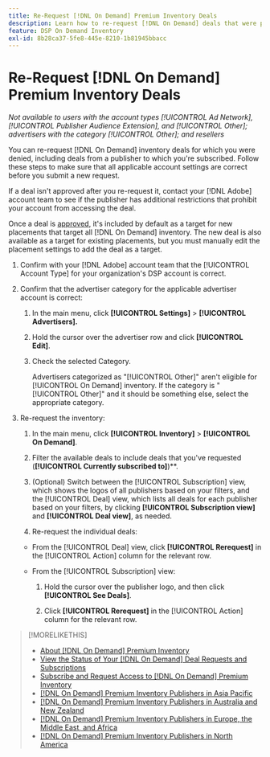 ```yaml
---
title: Re-Request [!DNL On Demand] Premium Inventory Deals
description: Learn how to re-request [!DNL On Demand] deals that were previously denied.
feature: DSP On Demand Inventory
exl-id: 8b28ca37-5fe8-445e-8210-1b81945bbacc
---
```

# Re-Request [!DNL On Demand] Premium Inventory Deals

*Not available to users with the account types [!UICONTROL Ad Network], [!UICONTROL Publisher Audience Extension], and [!UICONTROL Other]; advertisers with the category [!UICONTROL Other]; and resellers*

You can re-request [!DNL On Demand] inventory deals for which you were denied, including deals from a publisher to which you're subscribed. Follow these steps to make sure that all applicable account settings are correct before you submit a new request.

If a deal isn't approved after you re-request it, contact your [!DNL Adobe] account team to see if the publisher has additional restrictions that prohibit your account from accessing the deal.

Once a deal is [approved](/help/dsp/inventory/on-demand-inventory-view-status.md), it's included by default as a target for new placements that target all [!DNL On Demand] inventory. The new deal is also available as a target for existing placements, but you must manually edit the placement settings to add the deal as a target.

1. Confirm with your [!DNL Adobe] account team that the [!UICONTROL Account Type] for your organization's DSP account is correct.

1. Confirm that the advertiser category for the applicable advertiser account is correct:

    1. In the main menu, click **[!UICONTROL Settings]** > **[!UICONTROL Advertisers].**

    1. Hold the cursor over the advertiser row and click **[!UICONTROL Edit]**.

    1. Check the selected Category.

       Advertisers categorized as "[!UICONTROL Other]" aren't eligible for [!UICONTROL On Demand] inventory. If the category is "[!UICONTROL Other]" and it should be something else, select the appropriate category<!-- [category](/help/dsp/admin/advertiser-settings.md) -->.

1. Re-request the inventory:

    1. In the main menu, click **[!UICONTROL Inventory]** > **[!UICONTROL On Demand]**.

    1. Filter the available deals to include deals that you've requested (**[!UICONTROL Currently subscribed to]**)**.

    1. (Optional) Switch between the [!UICONTROL Subscription] view, which shows the logos of all publishers based on your filters, and the [!UICONTROL Deal] view, which lists all deals for each publisher based on your filters, by clicking **[!UICONTROL Subscription view]** and **[!UICONTROL Deal view]**, as needed.

    1. Re-request the individual deals:

      * From the [!UICONTROL Deal] view, click **[!UICONTROL Rerequest]** in the [!UICONTROL Action] column for the relevant row.

      * From the [!UICONTROL Subscription] view:

        1. Hold the cursor over the publisher logo, and then click **[!UICONTROL See Deals]**.

        1. Click **[!UICONTROL Rerequest]** in the [!UICONTROL Action] column for the relevant row.

>[!MORELIKETHIS]
>
>* [About [!DNL On Demand] Premium Inventory](on-demand-inventory-about.md)
>* [View the Status of Your [!DNL On Demand] Deal Requests and Subscriptions](on-demand-inventory-view-status.md)
>* [Subscribe and Request Access to [!DNL On Demand] Premium Inventory](on-demand-inventory-subscribe.md)
>* [[!DNL On Demand] Premium Inventory Publishers in Asia Pacific](on-demand-inventory-publishers-apac.md)
>* [[!DNL On Demand] Premium Inventory Publishers in Australia and New Zealand](on-demand-inventory-publishers-anz.md)
>* [[!DNL On Demand] Premium Inventory Publishers in Europe, the Middle East, and Africa](on-demand-inventory-publishers-emea.md)
>* [[!DNL On Demand] Premium Inventory Publishers in North America](on-demand-inventory-publishers-na.md)
